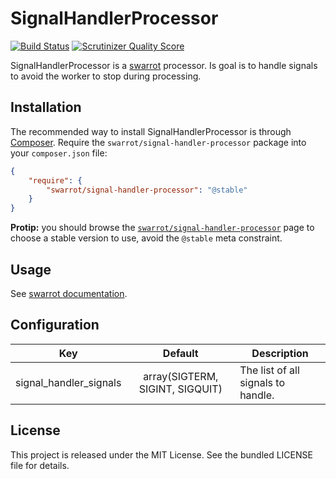 # SignalHandlerProcessor

[![Build Status](https://travis-ci.org/swarrot/signal-handler-processor.png)](https://travis-ci.org/swarrot/signal-handler-processor)
[![Scrutinizer Quality Score](https://scrutinizer-ci.com/g/swarrot/signal-handler-processor/badges/quality-score.png?s=1bd19642ab68676817790d292026a200f464db2b)](https://scrutinizer-ci.com/g/swarrot/signal-handler-processor/)

SignalHandlerProcessor is a [swarrot](https://github.com/swarrot/swarrot) processor.
Is goal is to handle signals to avoid the worker to stop during processing.

## Installation

The recommended way to install SignalHandlerProcessor is through 
[Composer](http://getcomposer.org/). Require the
`swarrot/signal-handler-processor` package into your `composer.json` file:

```json
{
    "require": {
        "swarrot/signal-handler-processor": "@stable"
    }
}
```

**Protip:** you should browse the
[`swarrot/signal-handler-processor`](https://packagist.org/packages/swarrot/signal-handler-processor)
page to choose a stable version to use, avoid the `@stable` meta constraint.

## Usage

See [swarrot documentation](https://github.com/swarrot/swarrot).

## Configuration

|Key                   |Default                        |Description                       |
|:--------------------:|:-----------------------------:|----------------------------------|
|signal_handler_signals|array(SIGTERM, SIGINT, SIGQUIT)|The list of all signals to handle.|

## License

This project is released under the MIT License. See the bundled LICENSE file for details.
